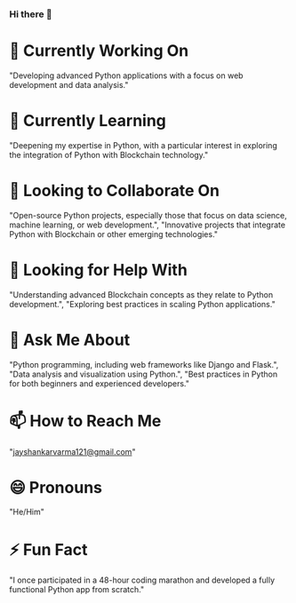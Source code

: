 ### Hi there 👋




# 🔭 Currently Working On
"Developing advanced Python applications with a focus on web development and data analysis."

# 🌱 Currently Learning
"Deepening my expertise in Python, with a particular interest in exploring the integration of Python with Blockchain technology."

# 👯 Looking to Collaborate On
"Open-source Python projects, especially those that focus on data science, machine learning, or web development.",
"Innovative projects that integrate Python with Blockchain or other emerging technologies."


# 🤔 Looking for Help With
"Understanding advanced Blockchain concepts as they relate to Python development.",
"Exploring best practices in scaling Python applications."


# 💬 Ask Me About
"Python programming, including web frameworks like Django and Flask.",
"Data analysis and visualization using Python.",
"Best practices in Python for both beginners and experienced developers."

# 📫 How to Reach Me
 "jayshankarvarma121@gmail.com"

# 😄 Pronouns
 "He/Him"

# ⚡ Fun Fact
"I once participated in a 48-hour coding marathon and developed a fully functional Python app from scratch."

